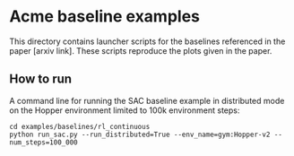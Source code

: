 # Acme baseline examples

This directory contains launcher scripts for the baselines referenced in the paper [arxiv link].
These scripts reproduce the plots given in the paper.

## How to run

A command line for running the SAC baseline example in distributed mode on the Hopper environment limited to 100k environment steps:
```
cd examples/baselines/rl_continuous
python run_sac.py --run_distributed=True --env_name=gym:Hopper-v2 --num_steps=100_000
```
